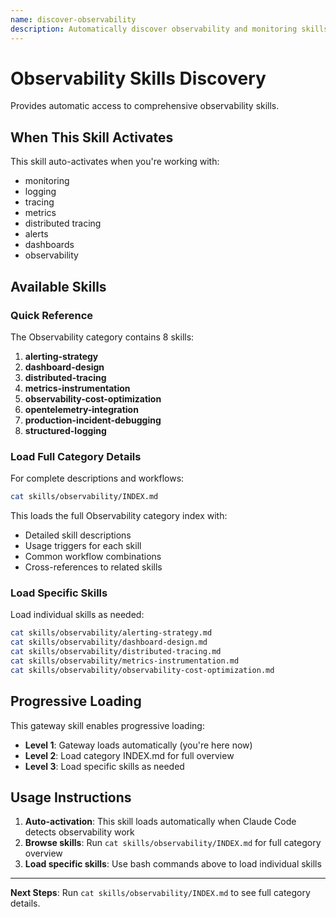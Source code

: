 ```yaml
---
name: discover-observability
description: Automatically discover observability and monitoring skills when working with monitoring. Activates for observability development tasks.
---
```


# Observability Skills Discovery

Provides automatic access to comprehensive observability skills.

## When This Skill Activates

This skill auto-activates when you're working with:
- monitoring
- logging
- tracing
- metrics
- distributed tracing
- alerts
- dashboards
- observability

## Available Skills

### Quick Reference

The Observability category contains 8 skills:

1. **alerting-strategy**
2. **dashboard-design**
3. **distributed-tracing**
4. **metrics-instrumentation**
5. **observability-cost-optimization**
6. **opentelemetry-integration**
7. **production-incident-debugging**
8. **structured-logging**

### Load Full Category Details

For complete descriptions and workflows:

```bash
cat skills/observability/INDEX.md
```

This loads the full Observability category index with:
- Detailed skill descriptions
- Usage triggers for each skill
- Common workflow combinations
- Cross-references to related skills

### Load Specific Skills

Load individual skills as needed:

```bash
cat skills/observability/alerting-strategy.md
cat skills/observability/dashboard-design.md
cat skills/observability/distributed-tracing.md
cat skills/observability/metrics-instrumentation.md
cat skills/observability/observability-cost-optimization.md
```

## Progressive Loading

This gateway skill enables progressive loading:
- **Level 1**: Gateway loads automatically (you're here now)
- **Level 2**: Load category INDEX.md for full overview
- **Level 3**: Load specific skills as needed

## Usage Instructions

1. **Auto-activation**: This skill loads automatically when Claude Code detects observability work
2. **Browse skills**: Run `cat skills/observability/INDEX.md` for full category overview
3. **Load specific skills**: Use bash commands above to load individual skills

---

**Next Steps**: Run `cat skills/observability/INDEX.md` to see full category details.
